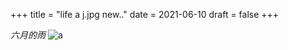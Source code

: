 +++
title = "life a j.jpg new.."
date = 2021-06-10
draft = false
+++

*六月的雨*
![a](/images/photos/j.jpg)
